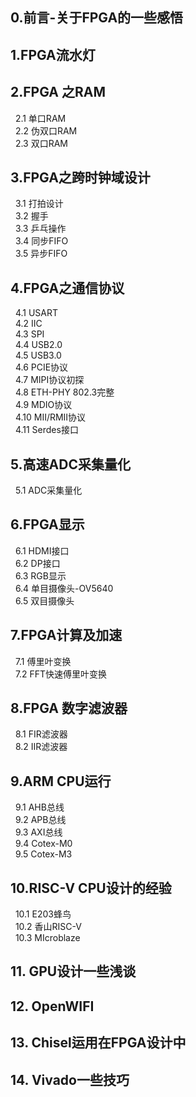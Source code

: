 ## 0.前言-关于FPGA的一些感悟  
## 1.FPGA流水灯  
## 2.FPGA 之RAM  
&nbsp;&nbsp;2.1 单口RAM  
&nbsp;&nbsp;2.2 伪双口RAM  
&nbsp;&nbsp;2.3 双口RAM  
## 3.FPGA之跨时钟域设计
&nbsp;&nbsp;3.1 打拍设计  
&nbsp;&nbsp;3.2 握手  
&nbsp;&nbsp;3.3 乒乓操作  
&nbsp;&nbsp;3.4 同步FIFO  
&nbsp;&nbsp;3.5 异步FIFO  
## 4.FPGA之通信协议  
&nbsp;&nbsp;4.1 USART  
&nbsp;&nbsp;4.2 IIC  
&nbsp;&nbsp;4.3 SPI  
&nbsp;&nbsp;4.4 USB2.0  
&nbsp;&nbsp;4.5 USB3.0  
&nbsp;&nbsp;4.6 PCIE协议  
&nbsp;&nbsp;4.7 MIPI协议初探  
&nbsp;&nbsp;4.8 ETH-PHY 802.3完整  
&nbsp;&nbsp;4.9 MDIO协议  
&nbsp;&nbsp;4.10 MII/RMII协议  
&nbsp;&nbsp;4.11 Serdes接口  
## 5.高速ADC采集量化
&nbsp;&nbsp;5.1 ADC采集量化
## 6.FPGA显示
&nbsp;&nbsp;6.1	HDMI接口  
&nbsp;&nbsp;6.2	DP接口  
&nbsp;&nbsp;6.3	RGB显示  
&nbsp;&nbsp;6.4	单目摄像头-OV5640  
&nbsp;&nbsp;6.5	双目摄像头  
## 7.FPGA计算及加速
&nbsp;&nbsp;7.1 傅里叶变换  
&nbsp;&nbsp;7.2 FFT快速傅里叶变换  
## 8.FPGA 数字滤波器
&nbsp;&nbsp;8.1 FIR滤波器  
&nbsp;&nbsp;8.2 IIR滤波器  
## 9.ARM CPU运行
&nbsp;&nbsp;9.1 AHB总线  
&nbsp;&nbsp;9.2 APB总线  
&nbsp;&nbsp;9.3 AXI总线  
&nbsp;&nbsp;9.4 Cotex-M0  
&nbsp;&nbsp;9.5 Cotex-M3  
## 10.RISC-V CPU设计的经验
&nbsp;&nbsp;10.1 E203蜂鸟  
&nbsp;&nbsp;10.2 香山RISC-V  
&nbsp;&nbsp;10.3 MIcroblaze  
## 11.	GPU设计一些浅谈  
## 12.	OpenWIFI  
## 13.	Chisel运用在FPGA设计中  
## 14.	Vivado一些技巧  
